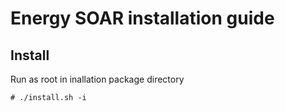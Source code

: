 Energy SOAR installation guide
=============

## Install

Run as root in inallation package directory

    # ./install.sh -i

